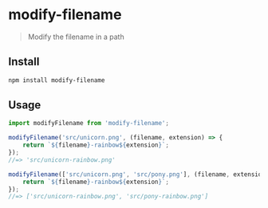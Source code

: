 # modify-filename

> Modify the filename in a path

## Install

```sh
npm install modify-filename
```

## Usage

```js
import modifyFilename from 'modify-filename';

modifyFilename('src/unicorn.png', (filename, extension) => {
	return `${filename}-rainbow${extension}`;
});
//=> 'src/unicorn-rainbow.png'

modifyFilename(['src/unicorn.png', 'src/pony.png'], (filename, extension) => {
	return `${filename}-rainbow${extension}`;
});
//=> ['src/unicorn-rainbow.png', 'src/pony-rainbow.png']
```
